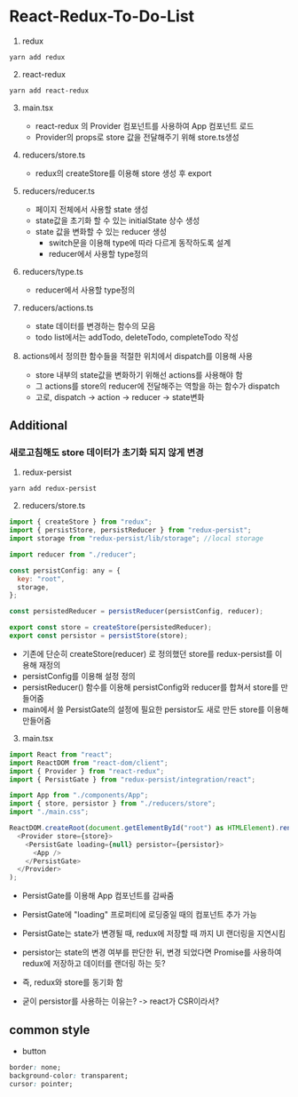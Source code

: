 # React-Redux-To-Do-List

1. redux

```bash
yarn add redux
```

2. react-redux

```bash
yarn add react-redux
```

3. main.tsx

   - react-redux 의 Provider 컴포넌트를 사용하여 App 컴포넌트 로드
   - Provider의 props로 store 값을 전달해주기 위해 store.ts생성

4. reducers/store.ts

   - redux의 createStore를 이용해 store 생성 후 export

5. reducers/reducer.ts

   - 페이지 전체에서 사용할 state 생성
   - state값을 초기화 할 수 있는 initialState 상수 생성
   - state 값을 변화할 수 있는 reducer 생성
     - switch문을 이용해 type에 따라 다르게 동작하도록 설계
     - reducer에서 사용할 type정의

6. reducers/type.ts

   - reducer에서 사용할 type정의

7. reducers/actions.ts

   - state 데이터를 변경하는 함수의 모음
   - todo list에서는 addTodo, deleteTodo, completeTodo 작성

8. actions에서 정의한 함수들을 적절한 위치에서 dispatch를 이용해 사용
   - store 내부의 state값을 변화하기 위해선 actions를 사용해야 함
   - 그 actions를 store의 reducer에 전달해주는 역할을 하는 함수가 dispatch
   - 고로, dispatch -> action -> reducer -> state변화

## Additional

### 새로고침해도 store 데이터가 초기화 되지 않게 변경

1. redux-persist

```bash
yarn add redux-persist
```

2. reducers/store.ts

```javascript
import { createStore } from "redux";
import { persistStore, persistReducer } from "redux-persist";
import storage from "redux-persist/lib/storage"; //local storage

import reducer from "./reducer";

const persistConfig: any = {
  key: "root",
  storage,
};

const persistedReducer = persistReducer(persistConfig, reducer);

export const store = createStore(persistedReducer);
export const persistor = persistStore(store);
```

- 기존에 단순히 createStore(reducer) 로 정의했던 store를 redux-persist를 이용해 재정의
- persistConfig를 이용해 설정 정의
- persistReducer() 함수를 이용해 persistConfig와 reducer를 합쳐서 store를 만들어줌
- main에서 쓸 PersistGate의 설정에 필요한 persistor도 새로 만든 store를 이용해 만들어줌

3. main.tsx

```javascript
import React from "react";
import ReactDOM from "react-dom/client";
import { Provider } from "react-redux";
import { PersistGate } from "redux-persist/integration/react";

import App from "./components/App";
import { store, persistor } from "./reducers/store";
import "./main.css";

ReactDOM.createRoot(document.getElementById("root") as HTMLElement).render(
  <Provider store={store}>
    <PersistGate loading={null} persistor={persistor}>
      <App />
    </PersistGate>
  </Provider>
);

```

- PersistGate를 이용해 App 컴포넌트를 감싸줌
- PersistGate에 "loading" 프로퍼티에 로딩중일 때의 컴포넌트 추가 가능

- PersistGate는 state가 변경될 때, redux에 저장할 때 까지 UI 랜더링을 지연시킴
- persistor는 state의 변경 여부를 판단한 뒤, 변경 되었다면 Promise를 사용하여 redux에 저장하고 데이터를 랜더링 하는 듯?
- 즉, redux와 store를 동기화 함
- 굳이 persistor를 사용하는 이유는? -> react가 CSR이라서?

## common style

- button

```css
border: none;
background-color: transparent;
cursor: pointer;
```
